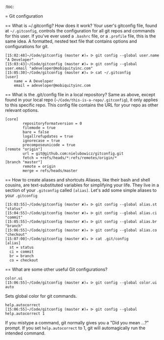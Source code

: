 :toc:

= Git configuration

== What is ~/.gitconfig? How does it work?
Your user's gitconfig file, found at `~/.gitconfig`, controls the configuration for all git repos and commands for this user. If you've ever used a `.bashrc` file, or a `.profile` file, this is the same idea. A formatted, nested text file that contains options and configurations for git.

```
[15:02:48]~/Code/gitconfig (master ✘)✭ ᐅ git config --global user.name "A Developer"
[15:03:43]~/Code/gitconfig (master ✘)✭ ᐅ git config --global user.email "adeveloper@mobiquityinc.com"
[15:05:30]~/Code/gitconfig (master ✘)✭ ᐅ cat ~/.gitconfig
[user]
	name = A Developer
	email = adeveloper@mobiquityinc.com
```

== What is the .git/config file in a local repository?
Same as above, except found in your local repo (`~/Code/this-is-a-repo/.gitconfig`), it only applies to this specific repo. This config file contains the URL for your repo as other relevant options.
```
[core]
        repositoryformatversion = 0
        filemode = true
        bare = false
        logallrefupdates = true
        ignorecase = true
        precomposeunicode = true
[remote "origin"]
        url = git@github.com:nielubowicz/gitconfig.git
        fetch = +refs/heads/*:refs/remotes/origin/*
[branch "master"]
        remote = origin
        merge = refs/heads/master
```

== How to create aliases and shortcuts
Aliases, like their bash and shell cousins, are text-substituted variables for simplifying your life. They live in a section of your `.gitconfig` called `[alias]`. Let's add some simple aliases to your `.gitconfig`
```
[15:03:55]~/Code/gitconfig (master ✘)✭ ᐅ git config --global alias.st "status"
[15:04:55]~/Code/gitconfig (master ✘)✭ ᐅ git config --global alias.ci "commit"
[15:05:55]~/Code/gitconfig (master ✘)✭ ᐅ git config --global alias.br "branch"
[15:06:55]~/Code/gitconfig (master ✘)✭ ᐅ git config --global alias.co "checkout"
[15:07:00]~/Code/gitconfig (master ✘)✭ ᐅ cat .git/config
[alias]
  st = status
  ci = commit
  br = branch
  co = checkout
```

== What are some other useful Git configurations?
```
color.ui
[15:06:55]~/Code/gitconfig (master ✘)✭ ᐅ git config --global color.ui auto
``` 
Sets global color for git commands. 
```
help.autocorrect
[15:06:55]~/Code/gitconfig (master ✘)✭ ᐅ git config --global help.autocorrect 1
```
If you mistype a command, git normally gives you a "Did you mean ...?" prompt. If you set `help.autocorrect` to 1, git will automagically run the intended command.

